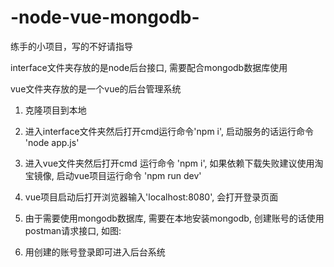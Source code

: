 # -node-vue-mongodb-
练手的小项目，写的不好请指导

interface文件夹存放的是node后台接口, 需要配合mongodb数据库使用

vue文件夹存放的是一个vue的后台管理系统

1. 克隆项目到本地

2. 进入interface文件夹然后打开cmd运行命令'npm i', 启动服务的话运行命令 'node app.js'

3. 进入vue文件夹然后打开cmd 运行命令 'npm i', 如果依赖下载失败建议使用淘宝镜像, 启动vue项目运行命令 'npm run dev'

4. vue项目启动后打开浏览器输入'localhost:8080', 会打开登录页面

5. 由于需要使用mongodb数据库, 需要在本地安装mongodb, 创建账号的话使用postman请求接口, 如图:

6. 用创建的账号登录即可进入后台系统





